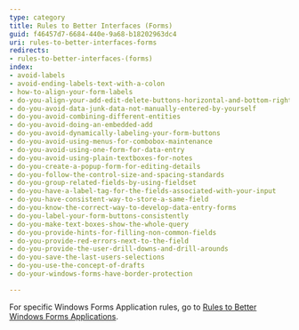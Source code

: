 ```yaml
---
type: category
title: Rules to Better Interfaces (Forms)
guid: f46457d7-6684-440e-9a68-b18202963dc4
uri: rules-to-better-interfaces-forms
redirects:
- rules-to-better-interfaces-(forms)
index:
- avoid-labels
- avoid-ending-labels-text-with-a-colon
- how-to-align-your-form-labels
- do-you-align-your-add-edit-delete-buttons-horizontal-and-bottom-right
- do-you-avoid-data-junk-data-not-manually-entered-by-yourself
- do-you-avoid-combining-different-entities
- do-you-avoid-doing-an-embedded-add
- do-you-avoid-dynamically-labeling-your-form-buttons
- do-you-avoid-using-menus-for-combobox-maintenance
- do-you-avoid-using-one-form-for-data-entry
- do-you-avoid-using-plain-textboxes-for-notes
- do-you-create-a-popup-form-for-editing-details
- do-you-follow-the-control-size-and-spacing-standards
- do-you-group-related-fields-by-using-fieldset
- do-you-have-a-label-tag-for-the-fields-associated-with-your-input
- do-you-have-consistent-way-to-store-a-same-field
- do-you-know-the-correct-way-to-develop-data-entry-forms
- do-you-label-your-form-buttons-consistently
- do-you-make-text-boxes-show-the-whole-query
- do-you-provide-hints-for-filling-non-common-fields
- do-you-provide-red-errors-next-to-the-field
- do-you-provide-the-user-drill-downs-and-drill-arounds
- do-you-save-the-last-users-selections
- do-you-use-the-concept-of-drafts
- do-your-windows-forms-have-border-protection

---
```


For specific Windows Forms Application rules, go to [Rules to Better Windows Forms Applications](/rules-to-better-windows-forms).

